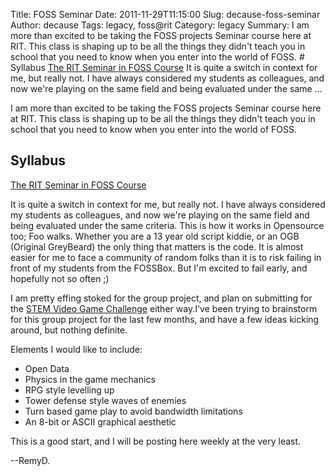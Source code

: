 Title: FOSS Seminar
Date: 2011-11-29T11:15:00
Slug: decause-foss-seminar
Author: decause
Tags: legacy, foss@rit
Category: legacy
Summary: I am more than excited to be taking the FOSS projects Seminar course here at RIT. This class is shaping up to be all the things they didn't teach you in school that you need to know when you enter into the world of FOSS.  # Syllabus  [The RIT Seminar in FOSS Course](http://readthedocs.org/docs/ritfloss/en/latest/)  It is quite a switch in context for me, but really not. I have always considered my students as colleagues, and now we're playing on the same field and being evaluated under the same ... 

I am more than excited to be taking the FOSS projects Seminar course here at
RIT. This class is shaping up to be all the things they didn't teach you in
school that you need to know when you enter into the world of FOSS.

## Syllabus

[The RIT Seminar in FOSS
Course](http://readthedocs.org/docs/ritfloss/en/latest/)

It is quite a switch in context for me, but really not. I have always
considered my students as colleagues, and now we're playing on the same field
and being evaluated under the same criteria. This is how it works in
Opensource too; Foo walks. Whether you are a 13 year old script kiddie, or an
OGB (Original GreyBeard) the only thing that matters is the code. It is almost
easier for me to face a community of random folks than it is to risk failing
in front of my students from the FOSSBox. But I'm excited to fail early, and
hopefully not so often ;)

I am pretty effing stoked for the group project, and plan on submitting for
the [STEM Video Game Challenge](http://www.stemchallenge.org) either way.I've
been trying to brainstorm for this group project for the last few months, and
have a few ideas kicking around, but nothing definite.

Elements I would like to include:

  * Open Data
  * Physics in the game mechanics
  * RPG style levelling up
  * Tower defense style waves of enemies
  * Turn based game play to avoid bandwidth limitations
  * An 8-bit or ASCII graphical aesthetic

This is a good start, and I will be posting here weekly at the very least.

--RemyD.

